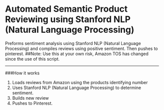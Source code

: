 # Automated Semantic Product Reviewing using Stanford NLP (Natural Language Processing)
Preforms sentiment analysis using Stanford NLP (Natural Language Processing) and compiles reviews using positive sentiment. Then pushes to pinterest.
##Note: Use this at your own risk, Amazon TOS has changed since the use of this script. 
***
###How it works
1. Loads reviews from Amazon using the products identifying number
2. Uses Stanford NLP (Natural Language Processing) to determine sentiment.
3. Builds new review
4. Pushes to Pinterest.

